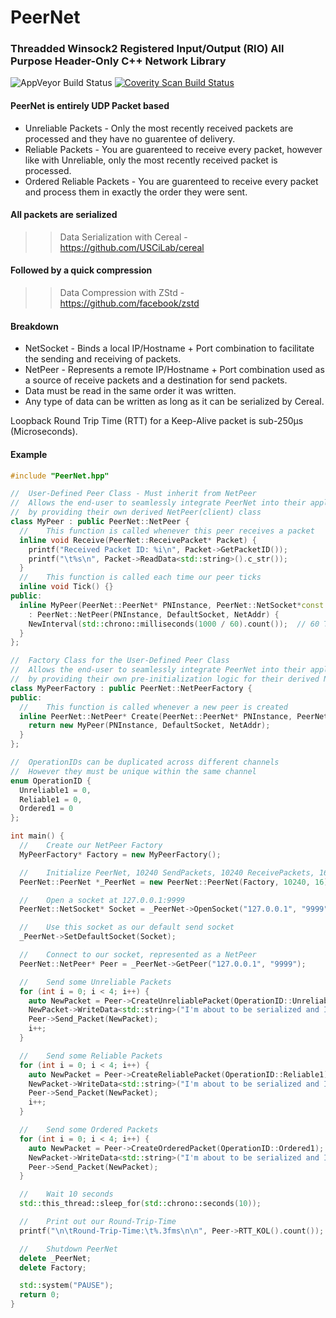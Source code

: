 # PeerNet

### Threadded Winsock2 Registered Input/Output (RIO) All Purpose Header-Only C++ Network Library ###

<img alt="AppVeyor Build Status" src="https://ci.appveyor.com/api/projects/status/ni2ttyxpcoiubt7d/branch/master?svg=true"/> <a href="https://scan.coverity.com/projects/kklouzal-peernet">
  <img alt="Coverity Scan Build Status"
       src="https://scan.coverity.com/projects/10224/badge.svg"/>
</a>

#### PeerNet is entirely UDP Packet based ####
 * Unreliable Packets - Only the most recently received packets are processed and they have no guarentee of delivery.
 * Reliable Packets - You are guarenteed to receive every packet, however like with Unreliable, only the most recently received packet is processed.
 * Ordered Reliable Packets - You are guarenteed to receive every packet and process them in exactly the order they were sent.

#### All packets are serialized ####
>>Data Serialization with Cereal - https://github.com/USCiLab/cereal

#### Followed by a quick compression ####
>>Data Compression with ZStd - https://github.com/facebook/zstd

#### Breakdown ####
 * NetSocket - Binds a local IP/Hostname + Port combination to facilitate the sending and receiving of packets.
 * NetPeer - Represents a remote IP/Hostname + Port combination used as a source of receive packets and a destination for send packets.
 * Data must be read in the same order it was written.
 * Any type of data can be written as long as it can be serialized by Cereal.

Loopback Round Trip Time (RTT) for a Keep-Alive packet is sub-250μs (Microseconds).

#### Example ####
```cpp
#include "PeerNet.hpp"

//	User-Defined Peer Class - Must inherit from NetPeer
//	Allows the end-user to seamlessly integrate PeerNet into their application
//	by providing their own derived NetPeer(client) class
class MyPeer : public PeerNet::NetPeer {
  //	This function is called whenever this peer receives a packet
  inline void Receive(PeerNet::ReceivePacket* Packet) {
    printf("Received Packet ID: %i\n", Packet->GetPacketID());
    printf("\t%s\n", Packet->ReadData<std::string>().c_str());
  }
  //	This function is called each time our peer ticks
  inline void Tick() {}
public:
  inline MyPeer(PeerNet::PeerNet* PNInstance, PeerNet::NetSocket*const DefaultSocket, PeerNet::NetAddress*const NetAddr)
    : PeerNet::NetPeer(PNInstance, DefaultSocket, NetAddr) {
    NewInterval(std::chrono::milliseconds(1000 / 60).count());	// 60 Ticks every 1 second
  }
};

//	Factory Class for the User-Defined Peer Class
//	Allows the end-user to seamlessly integrate PeerNet into their application
//	by providing their own pre-initialization logic for their derived NetPeer Class
class MyPeerFactory : public PeerNet::NetPeerFactory {
public:
  //	This function is called whenever a new peer is created
  inline PeerNet::NetPeer* Create(PeerNet::PeerNet* PNInstance, PeerNet::NetSocket*const DefaultSocket, PeerNet::NetAddress*const NetAddr) {
    return new MyPeer(PNInstance, DefaultSocket, NetAddr);
  }
};

//	OperationIDs can be duplicated across different channels
//	However they must be unique within the same channel
enum OperationID {
  Unreliable1 = 0,
  Reliable1 = 0,
  Ordered1 = 0
};

int main() {
  //	Create our NetPeer Factory
  MyPeerFactory* Factory = new MyPeerFactory();

  //	Initialize PeerNet, 10240 SendPackets, 10240 ReceivePackets, 16 maximum NetSockets
  PeerNet::PeerNet *_PeerNet = new PeerNet::PeerNet(Factory, 10240, 16);

  //	Open a socket at 127.0.0.1:9999
  PeerNet::NetSocket* Socket = _PeerNet->OpenSocket("127.0.0.1", "9999");

  //	Use this socket as our default send socket
  _PeerNet->SetDefaultSocket(Socket);

  //	Connect to our socket, represented as a NetPeer
  PeerNet::NetPeer* Peer = _PeerNet->GetPeer("127.0.0.1", "9999");

  //	Send some Unreliable Packets
  for (int i = 0; i < 4; i++) {
    auto NewPacket = Peer->CreateUnreliablePacket(OperationID::Unreliable1);
    NewPacket->WriteData<std::string>("I'm about to be serialized and I'm unreliable!!");
    Peer->Send_Packet(NewPacket);
    i++;
  }

  //	Send some Reliable Packets
  for (int i = 0; i < 4; i++) {
    auto NewPacket = Peer->CreateReliablePacket(OperationID::Reliable1);
    NewPacket->WriteData<std::string>("I'm about to be serialized and I'm reliable!!");
    Peer->Send_Packet(NewPacket);
    i++;
  }

  //	Send some Ordered Packets
  for (int i = 0; i < 4; i++) {
    auto NewPacket = Peer->CreateOrderedPacket(OperationID::Ordered1);
    NewPacket->WriteData<std::string>("I'm about to be serialized and I'm ordered!!");
    Peer->Send_Packet(NewPacket);
  }

  //	Wait 10 seconds
  std::this_thread::sleep_for(std::chrono::seconds(10));

  //	Print out our Round-Trip-Time
  printf("\n\tRound-Trip-Time:\t%.3fms\n\n", Peer->RTT_KOL().count());

  //	Shutdown PeerNet
  delete _PeerNet;
  delete Factory;

  std::system("PAUSE");
  return 0;
}
```
